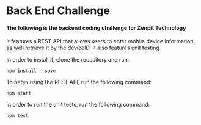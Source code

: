 # Back End Challenge

#### The following is the backend coding challenge for Zenpit Technology

It features a REST API that allows users to enter mobile device information, as well retrieve it by the deviceID. It also features unit testing

In order to install it, clone the repository and run:

```shell
npm install --save
```

To begin using the REST API, run the following command:

```shell
npm start
```

In order to run the unit tests, run the following command:

```shell
npm test
```



